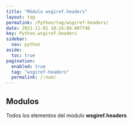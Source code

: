 ```yaml
---
title: "Módulo wsgiref.headers"
layout: tag
permalink: /Python/tag/wsgiref-headers/
date: 2021-11-01 10:24:04.007746
key: Python.wsgiref.headers
sidebar: 
  nav: python
aside: 
  toc: true
pagination: 
  enabled: true
  tag: "wsgiref-headers"
  permalink: /:num/
---
```


<h2>Modulos</h2>
Todos los elementos del modulo <strong>wsgiref.headers</strong>
